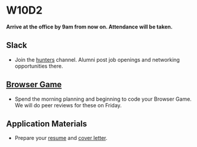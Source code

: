 # W10D2
**Arrive at the office by 9am from now on. Attendance will be taken.**

## Slack
* Join the [hunters][hunters] channel. Alumni post job openings and networking opportunities there.

## [Browser Game][browser-game]
* Spend the morning planning and beginning to code your Browser Game. We will do peer reviews for these on Friday.

## Application Materials
* Prepare your [resume][resume] and [cover letter][cover-letter].

[job-app-materials-reviews]: ../self-presentation/job_app_materials_reviews.md


[resume]: ../self-presentation/resume.md
[cover-letter]: ../self-presentation/cover_letter.md
[hunters]: https://app-academy.slack.com/messages/hunters
[browser-game]: https://github.com/appacademy/job-search-curriculum/blob/e5ce6969bc5b61b5deaee67c5f39fc41ef59112f/self-presentation/js_project.md
